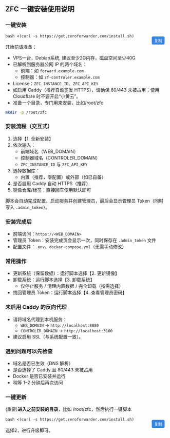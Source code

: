 <style>
.code-container {
  position: relative;
  margin: 16px 0;
}

.copy-button {
  position: absolute;
  top: 8px;
  right: 8px;
  background: #0969da;
  color: white;
  border: none;
  border-radius: 4px;
  padding: 4px 8px;
  font-size: 12px;
  cursor: pointer;
  z-index: 10;
  opacity: 0.8;
  transition: opacity 0.2s;
}

.copy-button:hover {
  opacity: 1;
  background: #0550ae;
}

.copy-button.copied {
  background: #1a7f37;
}

.code-container pre {
  margin: 0;
}
</style>

## ZFC 一键安装使用说明

### 一键安装
<div class="code-container">
<button class="copy-button" onclick="(function(btn) {
  var text = 'bash <(curl -s https://get.zeroforwarder.com/install.sh)';
  var textArea = document.createElement('textarea');
  textArea.value = text;
  textArea.style.position = 'fixed';
  textArea.style.left = '-999999px';
  textArea.style.top = '-999999px';
  document.body.appendChild(textArea);
  textArea.focus();
  textArea.select();
  var success = false;
  try {
    success = document.execCommand('copy');
  } catch (err) {
    console.error('Copy failed:', err);
  }
  document.body.removeChild(textArea);
  if (success || (navigator.clipboard && navigator.clipboard.writeText)) {
    if (!success && navigator.clipboard) {
      navigator.clipboard.writeText(text);
    }
    btn.textContent = '已复制';
    btn.style.background = '#1a7f37';
    setTimeout(function() {
      btn.textContent = '复制';
      btn.style.background = '#0969da';
    }, 2000);
  } else {
    btn.textContent = '复制失败';
    btn.style.background = '#dc3545';
    setTimeout(function() {
      btn.textContent = '复制';
      btn.style.background = '#0969da';
    }, 2000);
  }
})(this)">复制</button>
<pre><code class="language-bash">bash <(curl -s https://get.zeroforwarder.com/install.sh)</code></pre>
</div>

开始前请准备：
- VPS一台，Debian系统, 建议至少2G内存，磁盘空间至少40G
- 已解析到服务器公网 IP 的两个域名：
  - 前端：如 `forward.example.com`
  - 控制器：如 `zf-controler.example.com`
- License：`ZFC_INSTANCE_ID`、`ZFC_API_KEY`
- 如启用 Caddy（推荐自动签发 HTTPS），请确保 80/443 未被占用；使用 Cloudflare 时不要开启“小黄云”。
- 准备一个目录，专门用来安装，比如/root/zfc
```bash
mkdir -p /root/zfc
```

### 安装流程（交互式）
1) 选择【1. 全新安装】
2) 依次输入：
   - 前端域名（WEB_DOMAIN）
   - 控制器域名（CONTROLER_DOMAIN）
   - `ZFC_INSTANCE_ID` 与 `ZFC_API_KEY`
3) 选择数据库：
   - 内置（推荐，零配置）或外部（如已自备）
4) 是否启用 Caddy 自动 HTTPS（推荐）
5) 镜像仓库/标签：直接回车使用默认即可

脚本会自动完成配置、启动服务并创建管理员，最后会显示管理员 Token（同时写入 `.admin_token`）。

### 安装完成后
- 前端访问：`https://<WEB_DOMAIN>`
- 管理员 Token：安装完成页会显示一次，同时保存在 `.admin_token` 文件
- 配置文件：`.env`、`docker-compose.yml`（无需手动修改）

### 常用操作
- 更新系统（保留数据）：运行脚本选择【2. 更新镜像】
- 卸载系统：运行脚本选择【3. 卸载系统】
  - 仅停止服务 / 清理内置数据 / 完全卸载（按需选择）
- 找回管理员 Token：运行脚本选择【4. 查看管理员密码】

### 未启用 Caddy 的反向代理
- 请将域名代理到本机服务：
  - `WEB_DOMAIN` → `http://localhost:8080`
  - `CONTROLER_DOMAIN` → `http://localhost:3100`
- 建议启用 SSL（与系统配置一致）。

### 遇到问题可以先检查
- 域名是否已生效（DNS 解析）
- 是否选择了 Caddy 且 80/443 未被占用
- Docker 是否已安装并运行
- 稍等 1–2 分钟后再次访问


### 一键更新
(重要)**进入之前安装的目录**，比如 /root/zfc，然后执行一键脚本
<div class="code-container">
<button class="copy-button" onclick="(function(btn) {
  var text = 'bash <(curl -s https://get.zeroforwarder.com/install.sh)';
  var textArea = document.createElement('textarea');
  textArea.value = text;
  textArea.style.position = 'fixed';
  textArea.style.left = '-999999px';
  textArea.style.top = '-999999px';
  document.body.appendChild(textArea);
  textArea.focus();
  textArea.select();
  var success = false;
  try {
    success = document.execCommand('copy');
  } catch (err) {
    console.error('Copy failed:', err);
  }
  document.body.removeChild(textArea);
  if (success || (navigator.clipboard && navigator.clipboard.writeText)) {
    if (!success && navigator.clipboard) {
      navigator.clipboard.writeText(text);
    }
    btn.textContent = '已复制';
    btn.style.background = '#1a7f37';
    setTimeout(function() {
      btn.textContent = '复制';
      btn.style.background = '#0969da';
    }, 2000);
  } else {
    btn.textContent = '复制失败';
    btn.style.background = '#dc3545';
    setTimeout(function() {
      btn.textContent = '复制';
      btn.style.background = '#0969da';
    }, 2000);
  }
})(this)">复制</button>
<pre><code class="language-bash">bash <(curl -s https://get.zeroforwarder.com/install.sh)</code></pre>
</div>
选择2，进行升级即可。